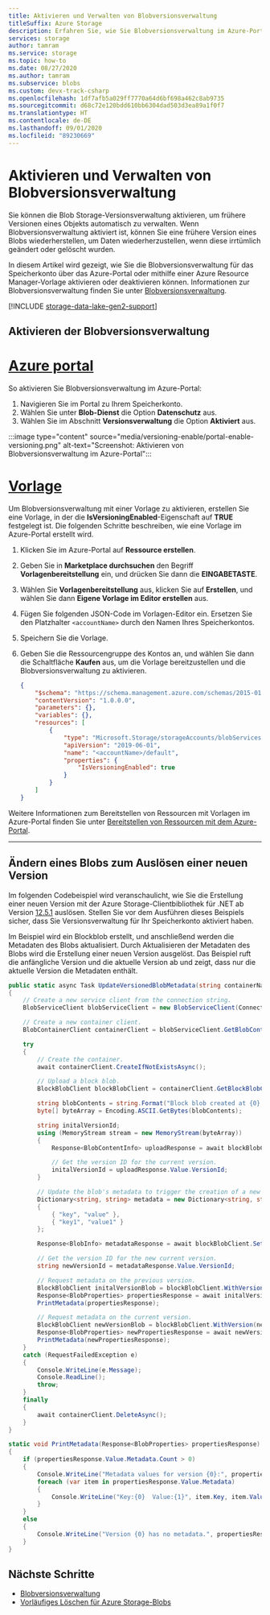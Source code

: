 ```yaml
---
title: Aktivieren und Verwalten von Blobversionsverwaltung
titleSuffix: Azure Storage
description: Erfahren Sie, wie Sie Blobversionsverwaltung im Azure-Portal und mit einer Azure Resource Manager-Vorlage aktivieren können.
services: storage
author: tamram
ms.service: storage
ms.topic: how-to
ms.date: 08/27/2020
ms.author: tamram
ms.subservice: blobs
ms.custom: devx-track-csharp
ms.openlocfilehash: 1df7afb5a029ff7770a64d6bf698a462c8ab9735
ms.sourcegitcommit: d68c72e120bdd610bb6304dad503d3ea89a1f0f7
ms.translationtype: HT
ms.contentlocale: de-DE
ms.lasthandoff: 09/01/2020
ms.locfileid: "89230669"
---
```

# <a name="enable-and-manage-blob-versioning"></a>Aktivieren und Verwalten von Blobversionsverwaltung

Sie können die Blob Storage-Versionsverwaltung aktivieren, um frühere Versionen eines Objekts automatisch zu verwalten.  Wenn Blobversionsverwaltung aktiviert ist, können Sie eine frühere Version eines Blobs wiederherstellen, um Daten wiederherzustellen, wenn diese irrtümlich geändert oder gelöscht wurden.

In diesem Artikel wird gezeigt, wie Sie die Blobversionsverwaltung für das Speicherkonto über das Azure-Portal oder mithilfe einer Azure Resource Manager-Vorlage aktivieren oder deaktivieren können. Informationen zur Blobversionsverwaltung finden Sie unter [Blobversionsverwaltung](versioning-overview.md).

[!INCLUDE [storage-data-lake-gen2-support](../../../includes/storage-data-lake-gen2-support.md)]

## <a name="enable-blob-versioning"></a>Aktivieren der Blobversionsverwaltung

# <a name="azure-portal"></a>[Azure portal](#tab/portal)

So aktivieren Sie Blobversionsverwaltung im Azure-Portal:

1. Navigieren Sie im Portal zu Ihrem Speicherkonto.
1. Wählen Sie unter **Blob-Dienst** die Option **Datenschutz** aus.
1. Wählen Sie im Abschnitt **Versionsverwaltung** die Option **Aktiviert** aus.

:::image type="content" source="media/versioning-enable/portal-enable-versioning.png" alt-text="Screenshot: Aktivieren von Blobversionsverwaltung im Azure-Portal":::

# <a name="template"></a>[Vorlage](#tab/template)

Um Blobversionsverwaltung mit einer Vorlage zu aktivieren, erstellen Sie eine Vorlage, in der die **IsVersioningEnabled**-Eigenschaft auf **TRUE** festgelegt ist. Die folgenden Schritte beschreiben, wie eine Vorlage im Azure-Portal erstellt wird.

1. Klicken Sie im Azure-Portal auf **Ressource erstellen**.
1. Geben Sie in **Marketplace durchsuchen** den Begriff **Vorlagenbereitstellung** ein, und drücken Sie dann die **EINGABETASTE**.
1. Wählen Sie **Vorlagenbereitstellung** aus, klicken Sie auf **Erstellen**, und wählen Sie dann **Eigene Vorlage im Editor erstellen** aus.
1. Fügen Sie folgenden JSON-Code im Vorlagen-Editor ein. Ersetzen Sie den Platzhalter `<accountName>` durch den Namen Ihres Speicherkontos.
1. Speichern Sie die Vorlage.
1. Geben Sie die Ressourcengruppe des Kontos an, und wählen Sie dann die Schaltfläche **Kaufen** aus, um die Vorlage bereitzustellen und die Blobversionsverwaltung zu aktivieren.

    ```json
    {
        "$schema": "https://schema.management.azure.com/schemas/2015-01-01/deploymentTemplate.json#",
        "contentVersion": "1.0.0.0",
        "parameters": {},
        "variables": {},
        "resources": [
            {
                "type": "Microsoft.Storage/storageAccounts/blobServices",
                "apiVersion": "2019-06-01",
                "name": "<accountName>/default",
                "properties": {
                    "IsVersioningEnabled": true
                }
            }
        ]
    }
    ```

Weitere Informationen zum Bereitstellen von Ressourcen mit Vorlagen im Azure-Portal finden Sie unter [Bereitstellen von Ressourcen mit dem Azure-Portal](../../azure-resource-manager/templates/deploy-portal.md).

---

## <a name="modify-a-blob-to-trigger-a-new-version"></a>Ändern eines Blobs zum Auslösen einer neuen Version

Im folgenden Codebeispiel wird veranschaulicht, wie Sie die Erstellung einer neuen Version mit der Azure Storage-Clientbibliothek für .NET ab Version [12.5.1](https://www.nuget.org/packages/Azure.Storage.Blobs/12.5.1) auslösen. Stellen Sie vor dem Ausführen dieses Beispiels sicher, dass Sie Versionsverwaltung für Ihr Speicherkonto aktiviert haben.

Im Beispiel wird ein Blockblob erstellt, und anschließend werden die Metadaten des Blobs aktualisiert. Durch Aktualisieren der Metadaten des Blobs wird die Erstellung einer neuen Version ausgelöst. Das Beispiel ruft die anfängliche Version und die aktuelle Version ab und zeigt, dass nur die aktuelle Version die Metadaten enthält.

```csharp
public static async Task UpdateVersionedBlobMetadata(string containerName, string blobName)
{
    // Create a new service client from the connection string.
    BlobServiceClient blobServiceClient = new BlobServiceClient(ConnectionString);

    // Create a new container client.
    BlobContainerClient containerClient = blobServiceClient.GetBlobContainerClient(containerName);

    try
    {
        // Create the container.
        await containerClient.CreateIfNotExistsAsync();

        // Upload a block blob.
        BlockBlobClient blockBlobClient = containerClient.GetBlockBlobClient(blobName);

        string blobContents = string.Format("Block blob created at {0}.", DateTime.Now);
        byte[] byteArray = Encoding.ASCII.GetBytes(blobContents);

        string initalVersionId;
        using (MemoryStream stream = new MemoryStream(byteArray))
        {
            Response<BlobContentInfo> uploadResponse = await blockBlobClient.UploadAsync(stream, null, default);

            // Get the version ID for the current version.
            initalVersionId = uploadResponse.Value.VersionId;
        }

        // Update the blob's metadata to trigger the creation of a new version.
        Dictionary<string, string> metadata = new Dictionary<string, string>
        {
            { "key", "value" },
            { "key1", "value1" }
        };

        Response<BlobInfo> metadataResponse = await blockBlobClient.SetMetadataAsync(metadata);

        // Get the version ID for the new current version.
        string newVersionId = metadataResponse.Value.VersionId;

        // Request metadata on the previous version.
        BlockBlobClient initalVersionBlob = blockBlobClient.WithVersion(initalVersionId);
        Response<BlobProperties> propertiesResponse = await initalVersionBlob.GetPropertiesAsync();
        PrintMetadata(propertiesResponse);

        // Request metadata on the current version.
        BlockBlobClient newVersionBlob = blockBlobClient.WithVersion(newVersionId);
        Response<BlobProperties> newPropertiesResponse = await newVersionBlob.GetPropertiesAsync();
        PrintMetadata(newPropertiesResponse);
    }
    catch (RequestFailedException e)
    {
        Console.WriteLine(e.Message);
        Console.ReadLine();
        throw;
    }
    finally
    {
        await containerClient.DeleteAsync();
    }
}

static void PrintMetadata(Response<BlobProperties> propertiesResponse)
{
    if (propertiesResponse.Value.Metadata.Count > 0)
    {
        Console.WriteLine("Metadata values for version {0}:", propertiesResponse.Value.VersionId);
        foreach (var item in propertiesResponse.Value.Metadata)
        {
            Console.WriteLine("Key:{0}  Value:{1}", item.Key, item.Value);
        }
    }
    else
    {
        Console.WriteLine("Version {0} has no metadata.", propertiesResponse.Value.VersionId);
    }
}
```

## <a name="next-steps"></a>Nächste Schritte

- [Blobversionsverwaltung](versioning-overview.md)
- [Vorläufiges Löschen für Azure Storage-Blobs](soft-delete-overview.md)
